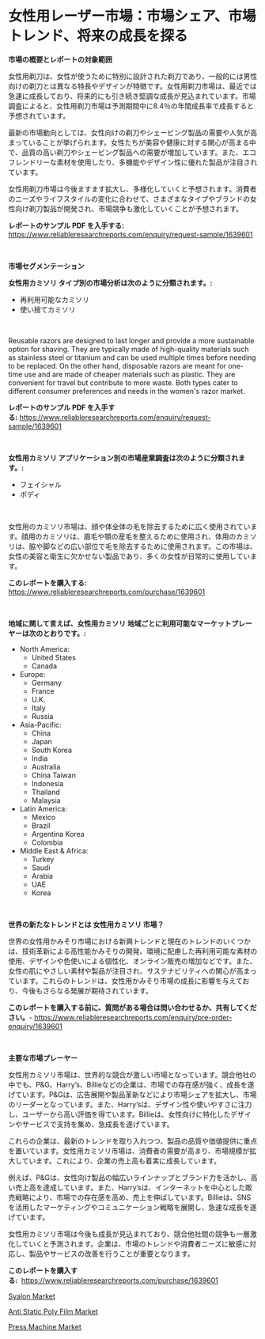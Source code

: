 <p><h1>女性用レーザー市場：市場シェア、市場トレンド、将来の成長を探る</h1></p><p><strong>市場の概要とレポートの対象範囲</strong></p>
<p><p>女性用剃刀は、女性が使うために特別に設計された剃刀であり、一般的には男性向けの剃刀とは異なる特長やデザインが特徴です。女性用剃刀市場は、最近では急速に成長しており、将来的にも引き続き堅調な成長が見込まれています。市場調査によると、女性用剃刀市場は予測期間中に8.4％の年間成長率で成長すると予想されています。</p><p>最新の市場動向としては、女性向けの剃刀やシェービング製品の需要や人気が高まっていることが挙げられます。女性たちが美容や健康に対する関心が高まる中で、品質の高い剃刀やシェービング製品への需要が増加しています。また、エコフレンドリーな素材を使用したり、多機能やデザイン性に優れた製品が注目されています。</p><p>女性用剃刀市場は今後ますます拡大し、多様化していくと予想されます。消費者のニーズやライフスタイルの変化に合わせて、さまざまなタイプやブランドの女性向け剃刀製品が開発され、市場競争も激化していくことが予想されます。</p></p>
<p><strong>レポートのサンプル PDF を入手する:</strong> <a href="https://www.reliableresearchreports.com/enquiry/request-sample/1639601">https://www.reliableresearchreports.com/enquiry/request-sample/1639601</a></p>
<p>&nbsp;</p>
<p><strong>市場セグメンテーション</strong></p>
<p><strong>女性用カミソリ タイプ別の市場分析は次のように分類されます。:</strong></p>
<p><ul><li>再利用可能なカミソリ</li><li>使い捨てカミソリ</li></ul></p>
<p>&nbsp;</p>
<p><p>Reusable razors are designed to last longer and provide a more sustainable option for shaving. They are typically made of high-quality materials such as stainless steel or titanium and can be used multiple times before needing to be replaced. On the other hand, disposable razors are meant for one-time use and are made of cheaper materials such as plastic. They are convenient for travel but contribute to more waste. Both types cater to different consumer preferences and needs in the women's razor market.</p></p>
<p><strong>レポートのサンプル PDF を入手する:</strong>&nbsp;<a href="https://www.reliableresearchreports.com/enquiry/request-sample/1639601">https://www.reliableresearchreports.com/enquiry/request-sample/1639601</a></p>
<p>&nbsp;</p>
<p><strong> 女性用カミソリ アプリケーション別の市場産業調査は次のように分類されます。:</strong></p>
<p><ul><li>フェイシャル</li><li>ボディ</li></ul></p>
<p>&nbsp;</p>
<p><p>女性用のカミソリ市場は、顔や体全体の毛を除去するために広く使用されています。顔用のカミソリは、眉毛や顎の産毛を整えるために使用され、体用のカミソリは、脇や脚などの広い部位で毛を除去するために使用されます。この市場は、女性の美容と衛生に欠かせない製品であり、多くの女性が日常的に使用しています。</p></p>
<p><strong>このレポートを購入する:</strong>&nbsp; <a href="https://www.reliableresearchreports.com/purchase/1639601">https://www.reliableresearchreports.com/purchase/1639601</a></p>
<p>&nbsp;</p>
<p><strong>地域に関して言えば、女性用カミソリ 地域ごとに利用可能なマーケットプレーヤーは次のとおりです。:</strong></p>
<p><ul>
    <li>
        North America:
        <ul>
            <li>United States</li>
            <li>Canada</li>
        </ul>
    </li>
    <li>
        Europe:
        <ul>
            <li>Germany</li>
            <li>France</li>
            <li>U.K.</li>
            <li>Italy</li>
            <li>Russia</li>
        </ul>
    </li>
    <li>
        Asia-Pacific:
        <ul>
            <li>China</li>
            <li>Japan</li>
            <li>South Korea</li>
            <li>India</li>
            <li>Australia</li>
            <li>China Taiwan</li>
            <li>Indonesia</li>
            <li>Thailand</li>
            <li>Malaysia</li>
        </ul>
    </li>
    <li>
        Latin America:
        <ul>
            <li>Mexico</li>
            <li>Brazil</li>
            <li>Argentina Korea</li>
            <li>Colombia</li>
        </ul>
    </li>
    <li>
        Middle East & Africa:
        <ul>
            <li>Turkey</li>
            <li>Saudi</li>
            <li>Arabia</li>
            <li>UAE</li>
            <li>Korea</li>
        </ul>
    </li>
    </ul></p>
<p>&nbsp;</p>
<p><strong>世界の新たなトレンドとは 女性用カミソリ 市場？</strong></p>
<p><p>世界の女性用かみそり市場における新興トレンドと現在のトレンドのいくつかは、技術革新による高性能かみそりの開発、環境に配慮した再利用可能な素材の使用、デザインや色使いによる個性化、オンライン販売の増加などです。また、女性の肌にやさしい素材や製品が注目され、サステナビリティへの関心が高まっています。これらのトレンドは、女性用かみそり市場の成長に影響を与えており、今後もさらなる発展が期待されています。</p></p>
<p><strong>このレポートを購入する前に、質問がある場合は問い合わせるか、共有してください。</strong>- <a href="https://www.reliableresearchreports.com/enquiry/pre-order-enquiry/1639601">https://www.reliableresearchreports.com/enquiry/pre-order-enquiry/1639601</a></p>
<p>&nbsp;</p>
<p><strong>主要な市場プレーヤー</strong></p>
<p><p>女性用カミソリ市場は、世界的な競合が激しい市場となっています。競合他社の中でも、P&G、Harry’s、Billieなどの企業は、市場での存在感が強く、成長を遂げています。P&Gは、広告展開や製品革新などにより市場シェアを拡大し、市場のリーダーとなっています。また、Harry’sは、デザイン性や使いやすさに注力し、ユーザーから高い評価を得ています。Billieは、女性向けに特化したデザインやサービスで支持を集め、急成長を遂げています。</p><p>これらの企業は、最新のトレンドを取り入れつつ、製品の品質や価値提供に重点を置いています。女性用カミソリ市場は、消費者の需要が高まり、市場規模が拡大しています。これにより、企業の売上高も着実に成長しています。</p><p>例えば、P&Gは、女性向け製品の幅広いラインナップとブランド力を活かし、高い売上高を達成しています。また、Harry’sは、インターネットを中心とした販売戦略により、市場での存在感を高め、売上を伸ばしています。Billieは、SNSを活用したマーケティングやコミュニケーション戦略を展開し、急速な成長を遂げています。</p><p>女性用カミソリ市場は今後も成長が見込まれており、競合他社間の競争も一層激化していくと予測されます。企業は、市場のトレンドや消費者ニーズに敏感に対応し、製品やサービスの改善を行うことが重要となります。</p></p>
<p><strong>このレポートを購入する:</strong>&nbsp;&nbsp;<a href="https://www.reliableresearchreports.com/purchase/1639601">https://www.reliableresearchreports.com/purchase/1639601</a></p>
<p><p><a href="https://skillful-vermicelli-b89.notion.site/Syalon-Market-Analysis-Examines-its-Scope-on-Growth-Opportunities-and-Forecasted-Trends-Spanning-fr-c3736ca9c528498baca509911a06032e">Syalon Market</a></p><p><a href="https://eight-handstand-8fb.notion.site/Anti-Static-Poly-Film-Market-Size-Market-Share-and-Global-Market-Analysis-Report-2024-2031-78a664e436e14fcaae8fa160d127c1ca">Anti Static Poly Film Market</a></p><p><a href="https://view.publitas.com/reportprime-1/global-press-machine-market-size-and-market-trends-insights-and-projections-from-2024-to-2031/">Press Machine Market</a></p></p>